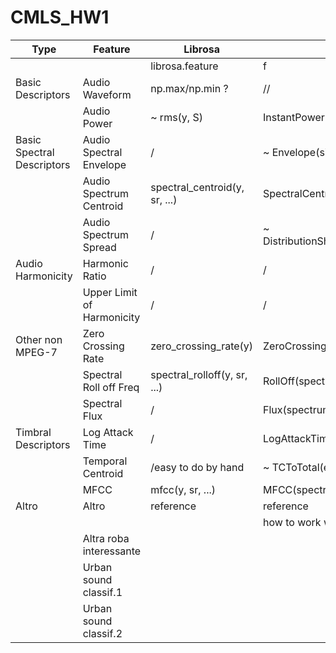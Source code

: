 # CMLS_HW1
| Type                       | Feature                    | Librosa                       | Essentia                            |
|----------------------------|----------------------------|-------------------------------|-------------------------------------|
|                            |                            | librosa.feature               | f                                   |
| Basic Descriptors          | Audio Waveform             | np.max/np.min ?               | //                                  |
|                            | Audio Power                | ~ rms(y, S)                   | InstantPower(array)                 |
| Basic Spectral Descriptors | Audio Spectral Envelope    | /                             | ~ Envelope(signal)                  |
|                            | Audio Spectrum Centroid    | spectral_centroid(y, sr, ...) | SpectralCentroidTime(array)         |
|                            | Audio Spectrum Spread      | /                             | ~ DistributionShape(centralMoments) |
| Audio Harmonicity          | Harmonic Ratio             | /                             | /                                   |
|                            | Upper Limit of Harmonicity | /                             | /                                   |
| Other non MPEG-7           | Zero Crossing Rate         | zero_crossing_rate(y)         | ZeroCrossingRate(signal)            |
|                            | Spectral Roll off Freq     | spectral_rolloff(y, sr, ...)  | RollOff(spectrum)                   |
|                            | Spectral Flux              | /                             | Flux(spectrum)                      |
| Timbral Descriptors        | Log Attack Time            | /                             | LogAttackTime(signal)               |
|                            | Temporal Centroid          | /easy to do by hand           | ~ TCToTotal(envelope)               |
|                            | MFCC                       | mfcc(y, sr, ...)              | MFCC(spectrum)                      |
| Altro                      | Altro                      | reference                     | reference                           |
|                            |                            |                               | how to work with python             |
|                            | Altra roba interessante    |                               |                                     |
|                            | Urban sound classif.1      |                               |                                     |
|                            | Urban sound classif.2      |                               |                                     |
